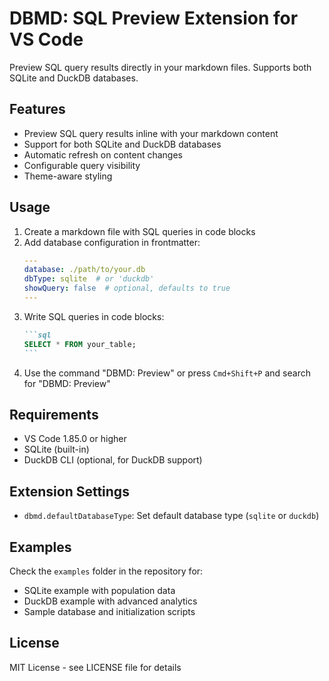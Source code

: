 # DBMD: SQL Preview Extension for VS Code

Preview SQL query results directly in your markdown files. Supports both SQLite and DuckDB databases.

## Features

- Preview SQL query results inline with your markdown content
- Support for both SQLite and DuckDB databases
- Automatic refresh on content changes
- Configurable query visibility
- Theme-aware styling

## Usage

1. Create a markdown file with SQL queries in code blocks
2. Add database configuration in frontmatter:
   ```yaml
   ---
   database: ./path/to/your.db
   dbType: sqlite  # or 'duckdb'
   showQuery: false  # optional, defaults to true
   ---
   ```
3. Write SQL queries in code blocks:
   ````markdown
   ```sql
   SELECT * FROM your_table;
   ```
   ````
4. Use the command "DBMD: Preview" or press `Cmd+Shift+P` and search for "DBMD: Preview"

## Requirements

- VS Code 1.85.0 or higher
- SQLite (built-in)
- DuckDB CLI (optional, for DuckDB support)

## Extension Settings

- `dbmd.defaultDatabaseType`: Set default database type (`sqlite` or `duckdb`)

## Examples

Check the `examples` folder in the repository for:
- SQLite example with population data
- DuckDB example with advanced analytics
- Sample database and initialization scripts

## License

MIT License - see LICENSE file for details
